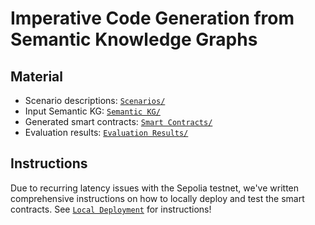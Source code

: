 # Imperative Code Generation from Semantic Knowledge Graphs

## Material

- Scenario descriptions: [`Scenarios/`](Scenarios/)
- Input Semantic KG: [`Semantic KG/`](<Semantic KG/>)
- Generated smart contracts: [`Smart Contracts/`](<Smart Contracts/>)
- Evaluation results: [`Evaluation Results/`](<Evaluation Results/>)

## Instructions

Due to recurring latency issues with the Sepolia testnet, we've written comprehensive instructions on how to locally deploy and test the smart contracts. See [`Local Deployment`](<Local Deployment/>) for instructions!
